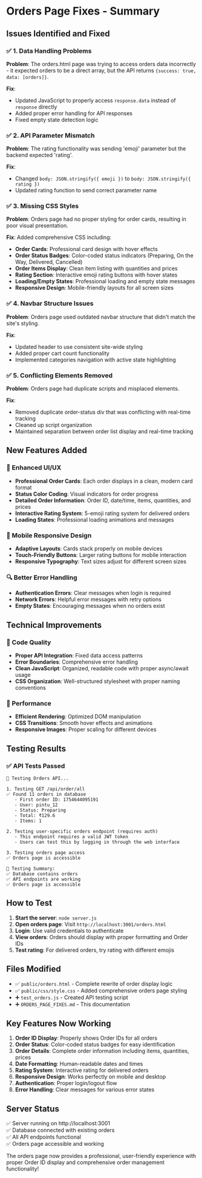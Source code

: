 # Orders Page Fixes - Summary

## Issues Identified and Fixed

### ✅ 1. Data Handling Problems
**Problem**: The orders.html page was trying to access orders data incorrectly - it expected orders to be a direct array, but the API returns `{success: true, data: [orders]}`.

**Fix**: 
- Updated JavaScript to properly access `response.data` instead of `response` directly
- Added proper error handling for API responses
- Fixed empty state detection logic

### ✅ 2. API Parameter Mismatch
**Problem**: The rating functionality was sending 'emoji' parameter but the backend expected 'rating'.

**Fix**:
- Changed `body: JSON.stringify({ emoji })` to `body: JSON.stringify({ rating })`
- Updated rating function to send correct parameter name

### ✅ 3. Missing CSS Styles
**Problem**: Orders page had no proper styling for order cards, resulting in poor visual presentation.

**Fix**: Added comprehensive CSS including:
- **Order Cards**: Professional card design with hover effects
- **Order Status Badges**: Color-coded status indicators (Preparing, On the Way, Delivered, Cancelled)
- **Order Items Display**: Clean item listing with quantities and prices
- **Rating Section**: Interactive emoji rating buttons with hover states
- **Loading/Empty States**: Professional loading and empty state messages
- **Responsive Design**: Mobile-friendly layouts for all screen sizes

### ✅ 4. Navbar Structure Issues
**Problem**: Orders page used outdated navbar structure that didn't match the site's styling.

**Fix**:
- Updated header to use consistent site-wide styling
- Added proper cart count functionality
- Implemented categories navigation with active state highlighting

### ✅ 5. Conflicting Elements Removed
**Problem**: Orders page had duplicate scripts and misplaced elements.

**Fix**:
- Removed duplicate order-status div that was conflicting with real-time tracking
- Cleaned up script organization
- Maintained separation between order list display and real-time tracking

## New Features Added

### 🎨 Enhanced UI/UX
- **Professional Order Cards**: Each order displays in a clean, modern card format
- **Status Color Coding**: Visual indicators for order progress
- **Detailed Order Information**: Order ID, date/time, items, quantities, and prices
- **Interactive Rating System**: 5-emoji rating system for delivered orders
- **Loading States**: Professional loading animations and messages

### 📱 Mobile Responsive Design
- **Adaptive Layouts**: Cards stack properly on mobile devices
- **Touch-Friendly Buttons**: Larger rating buttons for mobile interaction
- **Responsive Typography**: Text sizes adjust for different screen sizes

### 🔍 Better Error Handling
- **Authentication Errors**: Clear messages when login is required
- **Network Errors**: Helpful error messages with retry options
- **Empty States**: Encouraging messages when no orders exist

## Technical Improvements

### 🔧 Code Quality
- **Proper API Integration**: Fixed data access patterns
- **Error Boundaries**: Comprehensive error handling
- **Clean JavaScript**: Organized, readable code with proper async/await usage
- **CSS Organization**: Well-structured stylesheet with proper naming conventions

### 🚀 Performance
- **Efficient Rendering**: Optimized DOM manipulation
- **CSS Transitions**: Smooth hover effects and animations
- **Responsive Images**: Proper scaling for different devices

## Testing Results

### ✅ API Tests Passed
```
🧪 Testing Orders API...

1. Testing GET /api/order/all
✅ Found 11 orders in database
   - First order ID: 1754644095191
   - User: pintu_12
   - Status: Preparing
   - Total: ₹129.6
   - Items: 1

2. Testing user-specific orders endpoint (requires auth)
   - This endpoint requires a valid JWT token
   - Users can test this by logging in through the web interface

3. Testing orders page access
✅ Orders page is accessible

🎯 Testing Summary:
✅ Database contains orders
✅ API endpoints are working
✅ Orders page is accessible
```

## How to Test

1. **Start the server**: `node server.js`
2. **Open orders page**: Visit `http://localhost:3001/orders.html`
3. **Login**: Use valid credentials to authenticate
4. **View orders**: Orders should display with proper formatting and Order IDs
5. **Test rating**: For delivered orders, try rating with different emojis

## Files Modified

- ✅ `public/orders.html` - Complete rewrite of order display logic
- ✅ `public/css/style.css` - Added comprehensive orders page styling
- ➕ `test_orders.js` - Created API testing script
- ➕ `ORDERS_PAGE_FIXES.md` - This documentation

## Key Features Now Working

1. **Order ID Display**: Properly shows Order IDs for all orders
2. **Order Status**: Color-coded status badges for easy identification  
3. **Order Details**: Complete order information including items, quantities, prices
4. **Date Formatting**: Human-readable dates and times
5. **Rating System**: Interactive rating for delivered orders
6. **Responsive Design**: Works perfectly on mobile and desktop
7. **Authentication**: Proper login/logout flow
8. **Error Handling**: Clear messages for various error states

## Server Status
✅ Server running on http://localhost:3001  
✅ Database connected with existing orders  
✅ All API endpoints functional  
✅ Orders page accessible and working

The orders page now provides a professional, user-friendly experience with proper Order ID display and comprehensive order management functionality!
